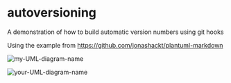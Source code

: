 # autoversioning
A demonstration of how to build automatic version numbers using git hooks


Using the example from https://github.com/jonashackt/plantuml-markdown

![my-UML-diagram-name](http://www.plantuml.com/plantuml/proxy?cache=no&src=https://github.com/BigPeeg/autoversioning/master/example-uml.iuml)

![your-UML-diagram-name](http://www.plantuml.com/plantuml/proxy?cache=no&src=https://raw.githubusercontent.com/jonashackt/plantuml-markdown/master/example-uml.iuml)

